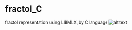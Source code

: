 # fractol_C
fractol representation using LIBMLX, by C language  ![alt text](https://i.imgur.com/GFRK6Xm.jpg)
